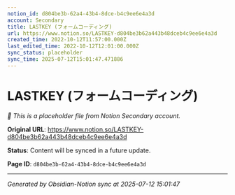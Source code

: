 ```yaml
---
notion_id: d804be3b-62a4-43b4-8dce-b4c9ee6e4a3d
account: Secondary
title: LASTKEY (フォームコーディング)
url: https://www.notion.so/LASTKEY-d804be3b62a443b48dceb4c9ee6e4a3d
created_time: 2022-10-12T11:57:00.000Z
last_edited_time: 2022-10-12T12:01:00.000Z
sync_status: placeholder
sync_time: 2025-07-12T15:01:47.471886
---
```


# LASTKEY (フォームコーディング)

*🔄 This is a placeholder file from Notion Secondary account.*

**Original URL**: https://www.notion.so/LASTKEY-d804be3b62a443b48dceb4c9ee6e4a3d

**Status**: Content will be synced in a future update.

**Page ID**: `d804be3b-62a4-43b4-8dce-b4c9ee6e4a3d`

---

*Generated by Obsidian-Notion sync at 2025-07-12 15:01:47*

